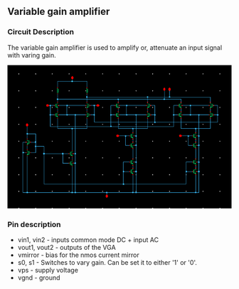 ## Variable gain amplifier

### Circuit Description

The variable gain amplifier is used to amplify or, attenuate an input signal with varing gain.

![Circuit diagram](variable_gain_amplifier_3_stage_schematic.tiff)

### Pin description

* vin1, vin2 - inputs common mode DC + input AC
* vout1, vout2 - outputs of the VGA
* vmirror - bias for the nmos current mirror
* s0, s1 - Switches to vary gain. Can be set it to either '1' or '0'.
* vps - supply voltage
* vgnd - ground
